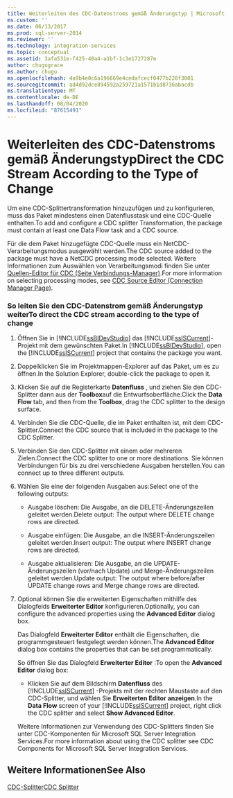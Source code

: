 ```yaml
---
title: Weiterleiten des CDC-Datenstroms gemäß Änderungstyp | Microsoft-Dokumentation
ms.custom: ''
ms.date: 06/13/2017
ms.prod: sql-server-2014
ms.reviewer: ''
ms.technology: integration-services
ms.topic: conceptual
ms.assetid: 3afa531e-f425-40a4-a1bf-1c3e1727287e
author: chugugrace
ms.author: chugu
ms.openlocfilehash: 4a9b4e0c6a196669e4cedafcecf0477b228f3001
ms.sourcegitcommit: ad4d92dce894592a259721a1571b1d8736abacdb
ms.translationtype: MT
ms.contentlocale: de-DE
ms.lasthandoff: 08/04/2020
ms.locfileid: "87615491"
---
```

# <a name="direct-the-cdc-stream-according-to-the-type-of-change"></a><span data-ttu-id="b4d6d-102">Weiterleiten des CDC-Datenstroms gemäß Änderungstyp</span><span class="sxs-lookup"><span data-stu-id="b4d6d-102">Direct the CDC Stream According to the Type of Change</span></span>
  <span data-ttu-id="b4d6d-103">Um eine CDC-Splittertransformation hinzuzufügen und zu konfigurieren, muss das Paket mindestens einen Datenflusstask und eine CDC-Quelle enthalten.</span><span class="sxs-lookup"><span data-stu-id="b4d6d-103">To add and configure a CDC splitter Transformation, the package must contain at least one Data Flow task and a CDC source.</span></span>  
  
 <span data-ttu-id="b4d6d-104">Für die dem Paket hinzugefügte CDC-Quelle muss ein NetCDC-Verarbeitungsmodus ausgewählt werden.</span><span class="sxs-lookup"><span data-stu-id="b4d6d-104">The CDC source added to the package must have a NetCDC processing mode selected.</span></span> <span data-ttu-id="b4d6d-105">Weitere Informationen zum Auswählen von Verarbeitungsmodi finden Sie unter [Quellen-Editor für CDC &#40;Seite Verbindungs-Manager&#41;](../cdc-source-editor-connection-manager-page.md).</span><span class="sxs-lookup"><span data-stu-id="b4d6d-105">For more information on selecting processing modes, see [CDC Source Editor &#40;Connection Manager Page&#41;](../cdc-source-editor-connection-manager-page.md).</span></span>  
  
### <a name="to-direct-the-cdc-stream-according-to-the-type-of-change"></a><span data-ttu-id="b4d6d-106">So leiten Sie den CDC-Datenstrom gemäß Änderungstyp weiter</span><span class="sxs-lookup"><span data-stu-id="b4d6d-106">To direct the CDC stream according to the type of change</span></span>  
  
1.  <span data-ttu-id="b4d6d-107">Öffnen Sie in [!INCLUDE[ssBIDevStudio](../../includes/ssbidevstudio-md.md)] das [!INCLUDE[ssISCurrent](../../includes/ssiscurrent-md.md)]-Projekt mit dem gewünschten Paket.</span><span class="sxs-lookup"><span data-stu-id="b4d6d-107">In [!INCLUDE[ssBIDevStudio](../../includes/ssbidevstudio-md.md)], open the [!INCLUDE[ssISCurrent](../../includes/ssiscurrent-md.md)] project that contains the package you want.</span></span>  
  
2.  <span data-ttu-id="b4d6d-108">Doppelklicken Sie im Projektmappen-Explorer auf das Paket, um es zu öffnen.</span><span class="sxs-lookup"><span data-stu-id="b4d6d-108">In the Solution Explorer, double-click the package to open it.</span></span>  
  
3.  <span data-ttu-id="b4d6d-109">Klicken Sie auf die Registerkarte **Datenfluss** , und ziehen Sie den CDC-Splitter dann aus der **Toolbox**auf die Entwurfsoberfläche.</span><span class="sxs-lookup"><span data-stu-id="b4d6d-109">Click the **Data Flow** tab, and then from the **Toolbox**, drag the CDC splitter to the design surface.</span></span>  
  
4.  <span data-ttu-id="b4d6d-110">Verbinden Sie die CDC-Quelle, die im Paket enthalten ist, mit dem CDC-Splitter.</span><span class="sxs-lookup"><span data-stu-id="b4d6d-110">Connect the CDC source that is included in the package to the CDC Splitter.</span></span>  
  
5.  <span data-ttu-id="b4d6d-111">Verbinden Sie den CDC-Splitter mit einem oder mehreren Zielen.</span><span class="sxs-lookup"><span data-stu-id="b4d6d-111">Connect the CDC splitter to one or more destinations.</span></span> <span data-ttu-id="b4d6d-112">Sie können Verbindungen für bis zu drei verschiedene Ausgaben herstellen.</span><span class="sxs-lookup"><span data-stu-id="b4d6d-112">You can connect up to three different outputs.</span></span>  
  
6.  <span data-ttu-id="b4d6d-113">Wählen Sie eine der folgenden Ausgaben aus:</span><span class="sxs-lookup"><span data-stu-id="b4d6d-113">Select one of the following outputs:</span></span>  
  
    -   <span data-ttu-id="b4d6d-114">Ausgabe löschen: Die Ausgabe, an die DELETE-Änderungszeilen geleitet werden.</span><span class="sxs-lookup"><span data-stu-id="b4d6d-114">Delete output: The output where DELETE change rows are directed.</span></span>  
  
    -   <span data-ttu-id="b4d6d-115">Ausgabe einfügen: Die Ausgabe, an die INSERT-Änderungszeilen geleitet werden.</span><span class="sxs-lookup"><span data-stu-id="b4d6d-115">Insert output: The output where INSERT change rows are directed.</span></span>  
  
    -   <span data-ttu-id="b4d6d-116">Ausgabe aktualisieren: Die Ausgabe, an die UPDATE-Änderungszeilen (vor/nach Update) und Merge-Änderungszeilen geleitet werden.</span><span class="sxs-lookup"><span data-stu-id="b4d6d-116">Update output: The output where before/after UPDATE change rows and Merge change rows are directed.</span></span>  
  
7.  <span data-ttu-id="b4d6d-117">Optional können Sie die erweiterten Eigenschaften mithilfe des Dialogfelds **Erweiterter Editor** konfigurieren.</span><span class="sxs-lookup"><span data-stu-id="b4d6d-117">Optionally, you can configure the advanced properties using the **Advanced Editor** dialog box.</span></span>  
  
     <span data-ttu-id="b4d6d-118">Das Dialogfeld **Erweiterter Editor** enthält die Eigenschaften, die programmgesteuert festgelegt werden können.</span><span class="sxs-lookup"><span data-stu-id="b4d6d-118">The **Advanced Editor** dialog box contains the properties that can be set programmatically.</span></span>  
  
     <span data-ttu-id="b4d6d-119">So öffnen Sie das Dialogfeld **Erweiterter Editor** :</span><span class="sxs-lookup"><span data-stu-id="b4d6d-119">To open the **Advanced Editor** dialog box:</span></span>  
  
    -   <span data-ttu-id="b4d6d-120">Klicken Sie auf dem Bildschirm **Datenfluss** des [!INCLUDE[ssISCurrent](../../includes/ssiscurrent-md.md)] -Projekts mit der rechten Maustaste auf den CDC-Splitter, und wählen Sie **Erweiterten Editor anzeigen**.</span><span class="sxs-lookup"><span data-stu-id="b4d6d-120">In the **Data Flow** screen of your [!INCLUDE[ssISCurrent](../../includes/ssiscurrent-md.md)] project, right click the CDC splitter and select **Show Advanced Editor**.</span></span>  
  
     <span data-ttu-id="b4d6d-121">Weitere Informationen zur Verwendung des CDC-Splitters finden Sie unter CDC-Komponenten für Microsoft SQL Server Integration Services.</span><span class="sxs-lookup"><span data-stu-id="b4d6d-121">For more information about using the CDC splitter see CDC Components for Microsoft SQL Server Integration Services.</span></span>  
  
## <a name="see-also"></a><span data-ttu-id="b4d6d-122">Weitere Informationen</span><span class="sxs-lookup"><span data-stu-id="b4d6d-122">See Also</span></span>  
 [<span data-ttu-id="b4d6d-123">CDC-Splitter</span><span class="sxs-lookup"><span data-stu-id="b4d6d-123">CDC Splitter</span></span>](cdc-splitter.md)  
  
  
